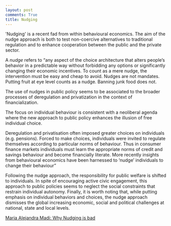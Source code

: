 ```yaml
---
layout: post
comments: True
title: Nudging
---
```


'Nudging' is a recent fad from within behavioural economics.
The aim of the nudge approach is both to
test non-coercive alternatives to traditional regulation and
to enhance cooperation between the public and the private sector. 

A *nudge* refers to
“any aspect of the choice architecture that alters people’s behavior
in a predictable way without forbidding any options
or significantly changing their economic incentives.
To count as a mere nudge, the intervention must be easy and cheap to avoid.
Nudges are not mandates.
Putting fruit at eye level counts as a nudge.
Banning junk food does not.

The use of nudges in public policy seems to be associated
to the broader processes of deregulation and privatization
in the context of financialization.

The focus on individual behaviour is consistent with a
neoliberal agenda
where the new approach to public policy enhances
the illusion of free individual choice. 

Deregulation and privatisation often
imposed greater choices on individuals (e.g. pensions).
Forced to make choices,
individuals were invited to regulate themselves
according to particular norms of behaviour.
Thus in consumer finance markets individuals must learn
the appropriate norms of credit and savings behaviour and
become financially literate.
More recently insights from behavioural economics have been
harnessed to ‘nudge’ individuals to change their behaviour”

Following the nudge approach, the responsibility for public welfare is shifted to individuals. In spite of encouraging active civic engagement, this approach to public policies seems to neglect the social constraints that restrain individual autonomy. Finally, it is worth noting that, while putting emphasis on individual behaviors and choices, the nudge approach dismisses the global increasing economic, social and political challenges at national, state and local levels.

[Maria Alejandra Madi: Why Nudging is bad](https://www.worldeconomicsassociation.org/newsletterarticles/nudges-dark-side/)